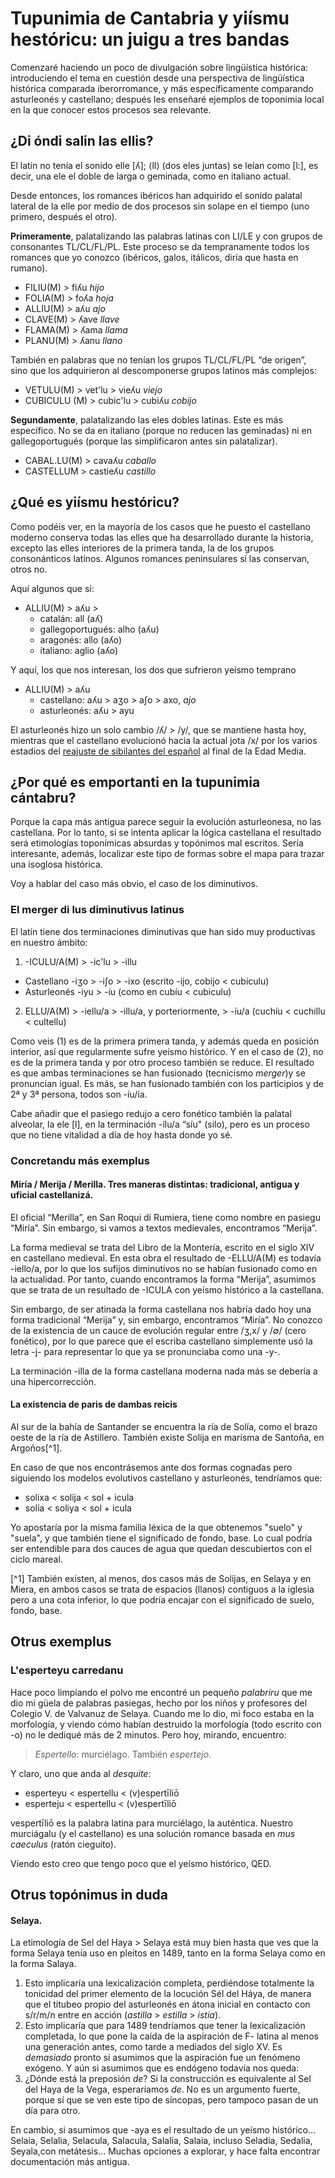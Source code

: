 # Tupunimia de Cantabria y yiísmu hestóricu: un juigu a tres bandas

Comenzaré haciendo un poco de divulgación sobre lingüística histórica: introduciendo el tema en cuestión desde una perspectiva de lingüística histórica comparada iberorromance, y más específicamente comparando asturleonés y castellano; después les enseñaré ejemplos de toponimia local en la que conocer estos procesos sea relevante.

## ¿Di óndi salin las ellis?

El latín no tenía el sonido elle [ʎ]; ⟨ll⟩ (dos eles juntas) se leían como [l:], es decir, una ele el doble de larga o geminada, como en italiano actual. 

Desde entonces, los romances ibéricos han adquirido el sonido palatal lateral de la elle por medio de dos procesos sin solape en el tiempo (uno primero, después el otro).

**Primeramente**, palatalizando las palabras latinas con LI/LE y con grupos de consonantes TL/CL/FL/PL. Este proceso se da tempranamente todos los romances que yo conozco (ibéricos, galos, itálicos, diría que hasta en rumano).

- FILIU(M) > fiʎu *hijo*
- FOLIA(M) > foʎa *hoja*
- ALLIU(M) > aʎu *ajo*
- CLAVE(M) > ʎave  *llave*
- FLAMA(M) > ʎama *llama*
- PLANU(M) > ʎanu *llano*

También en palabras que no tenían los grupos TL/CL/FL/PL “de origen”, sino que los adquirieron al descomponerse grupos latinos más complejos:

- VETULU(M) > vet'lu > vieʎu *viejo*
- CUBICULU (M) > cubic'lu > cubiʎu *cobijo*

**Segundamente**, palatalizando las eles dobles latinas. Este es más específico. No se da en italiano (porque no reducen las geminadas) ni en gallegoportugués (porque las simplificaron antes sin palatalizar).

- CABAL.LU(M) > cavaʎu *caballo*
- CASTELLUM > castieʎu *castillo*


## ¿Qué es yiísmu hestóricu?

Como podéis ver, en la mayoría de los casos que he puesto el castellano moderno conserva todas las elles que ha desarrollado durante la historia, excepto las elles interiores de la primera tanda, la de los grupos consonánticos latinos.
Algunos romances peninsulares sí las conservan, otros no.

Aquí algunos que sí:

- ALLIU(M) > aʎu >
	- catalán: all (aʎ)
	- gallegoportugués: alho (aʎu)
	- aragonés: allo (aʎo)
	- italiano: aglio (aʎo)

Y aquí, los que nos interesan, los dos que sufrieron yeísmo temprano

- ALLIU(M) > aʎu
	- castellano: aʎu > aʒo > aʃo > axo, *ajo*
	- asturleonés: aʎu > ayu

El asturleonés hizo un solo cambio /ʎ/ > /y/, que se mantiene hasta hoy, mientras que el castellano evolucionó hacia la actual jota /x/ por los varios estadios del [reajuste de sibilantes del español](https://es.wikipedia.org/wiki/Reajuste_de_las_sibilantes_del_idioma_español) al final de la Edad Media.

## ¿Por qué es emportanti en la tupunimia cántabru?
Porque la capa más antigua parece seguir la evolución asturleonesa, no las castellana. Por lo tanto, si se intenta aplicar la lógica castellana el resultado será etimologías toponímicas absurdas y  topónimos mal escritos. 
Sería interesante, además, localizar este tipo de formas sobre el mapa para trazar una isoglosa histórica.

Voy a hablar del caso más obvio, el caso de los diminutivos.

### El merger di lus diminutivus latinus
El latín tiene dos terminaciones diminutivas que han sido muy productivas en nuestro ámbito:

1. -ICULU/A(M) > -ic'lu > -illu 
 - Castellano -iʒo > -iʃo > -ixo (escrito -ijo, cobijo < cubiculu)
 - Asturleonés -iyu > -íu (como en cubíu < cubiculu)
2. ELLU/A(M) > -iellu/a > -illu/a, y porteriormente, > -íu/a (cuchíu < cuchillu < cultellu)


Como veis (1) es de la primera primera tanda, y además queda en posición interior, así que regularmente sufre yeísmo histórico. Y en el caso de (2), no es de la primera tanda y por otro proceso también se reduce. El resultado es que ambas terminaciones se han fusionado (tecnicismo *merger*)y se pronuncian igual. Es más, se han fusionado también con los participios y de 2ª y 3ª persona, todos son -íu/ía.

Cabe añadir que el pasiego redujo a cero fonético también la palatal alveolar, la ele [l], en la terminación -ílu/a “síu" (silo), pero es un proceso que no tiene vitalidad a día de hoy hasta donde yo sé.

### Concretandu más exemplus

#### Miría / Merija / Merilla. Tres maneras distintas: tradicional, antigua y uficial castellanizá.

El oficial “Merilla”, en San Roqui di Rumiera, tiene como nombre en pasiegu “Miría”. Sin embargo, si vamos a textos medievales, encontramos “Merija”. 

La forma medieval se trata del Libro de la Montería, escrito en el siglo XIV en castellano medieval. En esta obra el resultado de -ELLU/A(M) es todavía -iello/a, por lo que los sufijos diminutivos no se habían fusionado como en la actualidad. Por tanto, cuando encontramos la forma “Merija”, asumimos que se trata de un resultado de -ICULA con yeísmo histórico a la castellana. 

Sin embargo, de ser atinada la forma castellana nos habría dado hoy una forma tradicional “Merija” y, sin embargo, encontramos “Miría”. 
No conozco de la existencia de un cauce de evolución regular entre /ʒ,x/ y /∅/ (cero fonético), por lo que parece que el escriba castellano simplemente usó la letra -j- para representar lo que ya se pronunciaba como una -y-.

La terminación -illa de la forma castellana moderna nada más se debería a una hipercorrección.

#### La existencia de paris de dambas reicis

Al sur de la bahía de Santander se encuentra la ría de Solía, como el brazo oeste de la ría de Astillero. También existe Solija en marisma de Santoña, en Argoños[^1].

En caso de que nos encontrásemos ante dos formas cognadas pero siguiendo los modelos evolutivos castellano y asturleonés, tendríamos que:

 - solixa < solija < sol + icula
 - solía < soliya < sol + icula

Yo apostaría por la misma familia léxica de la que obtenemos "suelo" y "suela", y que también tiene el significado de fondo, base. Lo cual podría ser entendible para dos cauces de agua que quedan descubiertos con el ciclo mareal. 

[^1] También existen, al menos, dos casos más de Solijas, en Selaya y en Miera, en ambos casos se trata de espacios (llanos) contiguos a la iglesia pero a una cota inferior, lo que podría encajar con el significado de suelo, fondo, base.

## Otrus exemplus
### L'esperteyu carredanu

Hace poco limpiando el polvo me encontré un pequeño *palabriru* que me dio mi güela de palabras pasiegas, hecho por los niños y profesores del Colegio V. de Valvanuz de Selaya. Cuando me lo dio, mi foco estaba en la morfología, y viendo cómo habían destruido la morfología (todo escrito con -o) no le dediqué más de 2 minutos. Pero hoy, mirando, encuentro: 

> *Espertello*: murciélago. También *espertejo*. 

Y claro, uno que anda al *desquite*:

- esperteyu < espertellu < (v)espertīliō
- esperteju < espertellu < (v)espertīliō

vespertīliō es la palabra latina para murciélago, la auténtica. Nuestro murciágalu (y el castellano) es una solución romance basada en *mus caeculus* (ratón cieguito).

Viendo esto creo que tengo poco que el yeísmo histórico, QED.  

## Otrus topónimus in duda
#### Selaya.
La etimología de Sel del Haya > Selaya está muy bien hasta que ves que la forma Selaya tenía uso en pleitos en 1489, tanto en la forma Selaya como en la forma Salaya. 
1. Esto implicaría una lexicalización completa, perdiéndose totalmente la tonicidad del primer elemento de la locución Sél del Háya, de manera que el titubeo propio del asturleonés en átona inicial en contacto con s/r/m/n entre en acción (*astilla* > *estilla* > *istía*).
2. Esto implicaría que para 1489 tendríamos que tener la lexicalización completada, lo que pone la caída de la aspiración de F- latina al menos una generación antes, como tarde a mediados del siglo XV. Es *demasiado* pronto si asumimos que la aspiración fue un fenómeno exógeno. Y aún si asumimos que es endógeno todavía nos queda:
3. ¿Dónde está la preposión *de*? Si la construcción es equivalente al Sel del Haya de la Vega, esperaríamos *de*. No es un argumento fuerte, porque sí que se ven este tipo de síncopas, pero tampoco pasan de un día para otro. 

En cambio, si asumimos que -aya es el resultado de un yeísmo histórico… Selaia, Selalia, Selacula, Salacula, Salalia, Salaia, incluso Seladia, Sedalia, Seyala,con metátesis... Muchas opciones a explorar, y hace falta encontrar documentación más antigua.


